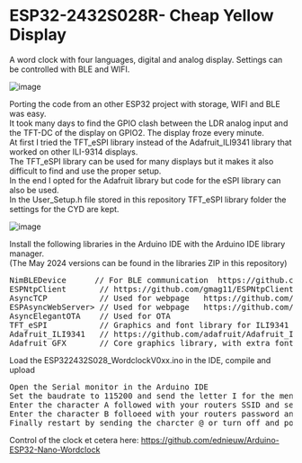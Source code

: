 # ESP32-2432S028R- Cheap Yellow Display
A word clock with four languages, digital and analog display. Settings can be controlled with BLE and WIFI.<br>

![image](https://github.com/ednieuw/ESP32-2432S028R-display/assets/12166816/fbd90105-656f-4b38-a5d5-b3047d9a4e4c)

Porting the code from an other ESP32 project with storage, WIFI and BLE was easy.<br> 
It took many days to find the GPIO clash between the LDR analog input and the TFT-DC of the display on GPIO2. 
The display froze every minute.<br> 
At first I tried the TFT_eSPI library instead of the Adafruit_ILI9341 library that worked on other ILI-9314 displays.<br> 
The TFT_eSPI library can be used for many displays but it makes it also difficult to find and use the proper setup.<br>
In the end I opted for the Adafruit library but code for the eSPI library can also be used.<br>
In the User_Setup.h file stored in this repository TFT_eSPI library folder the settings for the CYD are kept.

![image](https://github.com/ednieuw/ESP32-2432S028R-display/assets/12166816/b3ade2d4-9333-437e-aa29-ee790c251820)

Install the following libraries in the Arduino IDE with the Arduino IDE library manager.<br> 
(The May 2024 versions can be found in the libraries ZIP in this repository)
<pre>
NimBLEDevice      // For BLE communication  https://github.com/h2zero/NimBLE-Arduino
ESPNtpClient       // https://github.com/gmag11/ESPNtpClient
AsyncTCP           // Used for webpage   https://github.com/me-no-dev/ESPAsyncWebServer
ESPAsyncWebServer> // Used for webpage   https://github.com/me-no-dev/ESPAsyncWebServer
AsyncElegantOTA    // Used for OTA
TFT_eSPI           // Graphics and font library for ILI9341 driver chip
Adafruit_ILI9341   // https://github.com/adafruit/Adafruit_ILI9341
Adafruit_GFX       // Core graphics library, with extra fonts.
</pre>

Load the ESP322432S028_WordclockV0xx.ino in the IDE, compile and upload
<pre>
Open the Serial monitor in the Arduino IDE
Set the baudrate to 115200 and send the letter I for the menu.
Enter the character A followed with your routers SSID and send 
Enter the character B folloeed with your routers password and Send
Finally restart by sending the charcter @ or turn off and power for the display
</pre>
Control of the clock et cetera here: https://github.com/ednieuw/Arduino-ESP32-Nano-Wordclock
